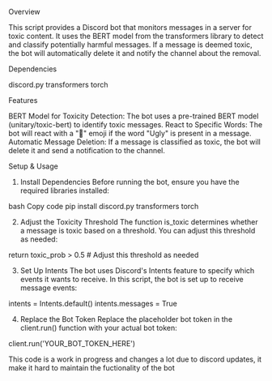 Overview

This script provides a Discord bot that monitors messages in a server for toxic content. It uses the BERT model from the transformers library to detect and classify potentially harmful messages. If a message is deemed toxic, the bot will automatically delete it and notify the channel about the removal.

Dependencies

discord.py
transformers
torch

Features

BERT Model for Toxicity Detection: The bot uses a pre-trained BERT model (unitary/toxic-bert) to identify toxic messages.
React to Specific Words: The bot will react with a "🚫" emoji if the word "Ugly" is present in a message.
Automatic Message Deletion: If a message is classified as toxic, the bot will delete it and send a notification to the channel.


Setup & Usage
1. Install Dependencies
Before running the bot, ensure you have the required libraries installed:

bash
Copy code
pip install discord.py transformers torch


2. Adjust the Toxicity Threshold
The function is_toxic determines whether a message is toxic based on a threshold. You can adjust this threshold as needed:

return toxic_prob > 0.5  # Adjust this threshold as needed


3. Set Up Intents
The bot uses Discord's Intents feature to specify which events it wants to receive. In this script, the bot is set up to receive message events:


intents = Intents.default()
intents.messages = True


4. Replace the Bot Token
Replace the placeholder bot token in the client.run() function with your actual bot token:


client.run('YOUR_BOT_TOKEN_HERE')



This code is a work in progress and changes a lot due to discord updates, it make it hard to maintain the fuctionality of the bot
